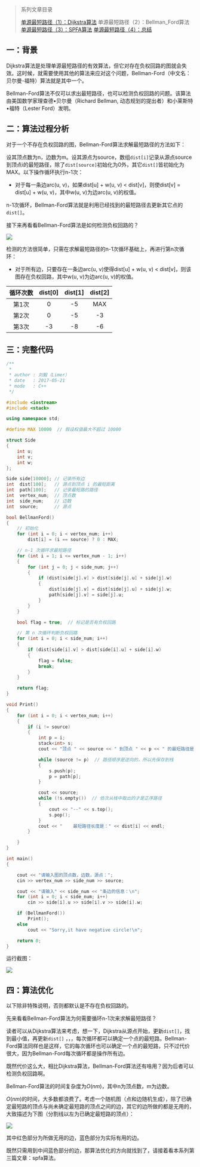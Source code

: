 > 系列文章目录
>
> [单源最短路径（1）：Dijkstra算法](https://61mon.com/index.php/archives/194/)
> 单源最短路径（2）：Bellman_Ford算法
> [单源最短路径（3）：SPFA算法](https://61mon.com/index.php/archives/196/)
> [单源最短路径（4）：总结](https://61mon.com/index.php/archives/200/)

## 一：背景
Dijkstra算法是处理单源最短路径的有效算法，但它对存在负权回路的图就会失效。这时候，就需要使用其他的算法来应对这个问题，Bellman-Ford（中文名：贝尔曼-福特）算法就是其中一个。

Bellman-Ford算法不仅可以求出最短路径，也可以检测负权回路的问题。该算法由美国数学家理查德•贝尔曼（Richard Bellman, 动态规划的提出者）和小莱斯特•福特（Lester Ford）发明。


<!--more-->


## 二：算法过程分析
对于一个不存在负权回路的图，Bellman-Ford算法求解最短路径的方法如下：

设其顶点数为n，边数为m。设其源点为source，数组`dist[i]`记录从源点source到顶点i的最短路径，除了`dist[source]`初始化为0外，其它`dist[]`皆初始化为MAX。以下操作循环执行n-1次：

*  对于每一条边arc(u, v)，如果dist[u] + w(u, v) < dist[v]，则使dist[v] = dist[u] + w(u, v)，其中w(u, v)为边arc(u, v)的权值。

n-1次循环，Bellman-Ford算法就是利用已经找到的最短路径去更新其它点的`dist[]`。

接下来再看看Bellman-Ford算法是如何检测负权回路的？

![](https://61mon.com/images/illustrations/SingleSourceShortestPaths/5.png)

检测的方法很简单，只需在求解最短路径的n-1次循环基础上，再进行第n次循环：

* 对于所有边，只要存在一条边arc(u, v)使得dist[u] + w(u, v) < dist[v]，则该图存在负权回路，其中w(u, v)为边arc(u, v)的权值。

| 循环次数 | dist[0] | dist[1] | dist[2] |
| :--: | :-----: | :-----: | :-----: |
| 第1次  |    0    |   -5    |   MAX   |
| 第2次  |    0    |   -5    |   -3    |
| 第3次  |   -3    |   -8    |   -6    |

## 三：完整代码

```c++
/**
 *
 * author : 刘毅（Limer）
 * date   : 2017-05-21
 * mode   : C++
 */

#include <iostream>
#include <stack>

using namespace std;

#define MAX 10000  // 假设权值最大不超过 10000

struct Side
{
    int u;
    int v;
    int w;
};

Side side[10000]; // 记录所有边
int  dist[100];   // 源点到顶点 i 的最短距离
int  path[100];   // 记录最短路的路径
int  vertex_num;  // 顶点数
int  side_num;    // 边数
int  source;      // 源点  

bool BellmanFord()
{
    // 初始化
    for (int i = 0; i < vertex_num; i++)
        dist[i] = (i == source) ? 0 : MAX;

    // n-1 次循环求最短路径
    for (int i = 1; i <= vertex_num - 1; i++)
    {
        for (int j = 0; j < side_num; j++)
        {
            if (dist[side[j].v] > dist[side[j].u] + side[j].w)
            {
                dist[side[j].v] = dist[side[j].u] + side[j].w;
                path[side[j].v] = side[j].u;
            }
        }
    }

    bool flag = true;  // 标记是否有负权回路

    // 第 n 次循环判断负权回路
    for (int i = 0; i < side_num; i++)
    {
        if (dist[side[i].v] > dist[side[i].u] + side[i].w)
        {
            flag = false;
            break;
        }
    }

    return flag;
}

void Print()
{
    for (int i = 0; i < vertex_num; i++)
    {
        if (i != source)
        {
            int p = i;
            stack<int> s;
            cout << "顶点 " << source << " 到顶点 " << p << " 的最短路径是： ";

            while (source != p)  // 路径顺序是逆向的，所以先保存到栈
            {
                s.push(p);
                p = path[p];
            }

            cout << source;
            while (!s.empty())  // 依次从栈中取出的才是正序路径
            {
                cout << "--" << s.top();
                s.pop();
            }
            cout << "    最短路径长度是：" << dist[i] << endl;
        }

    }
}

int main()
{

    cout << "请输入图的顶点数，边数，源点：";
    cin >> vertex_num >> side_num >> source;

    cout << "请输入" << side_num << "条边的信息：\n";
    for (int i = 0; i < side_num; i++)
        cin >> side[i].u >> side[i].v >> side[i].w;

    if (BellmanFord())
        Print();
    else
        cout << "Sorry,it have negative circle!\n";

    return 0;
}
```

运行截图：

![](https://61mon.com/images/illustrations/SingleSourceShortestPaths/6.jpg)


## 四：算法优化

以下除非特殊说明，否则都默认是不存在负权回路的。

先来看看Bellman-Ford算法为何需要循环n-1次来求解最短路径？

读者可以从Dijkstra算法来考虑，想一下，Dijkstra从源点开始，更新`dist[]`，找到最小值，再更新`dist[]` ，，，每次循环都可以确定一个点的最短路。Bellman-Ford算法同样也是这样，它的每次循环也可以确定一个点的最短路，只不过代价很大，因为Bellman-Ford每次循环都是操作所有边。

既然代价这么大，相比Dijkstra算法，Bellman-Ford算法还有啥用？因为后者可以检测负权回路啊。

Bellman-Ford算法的时间复杂度为$O(nm)$，其中n为顶点数，m为边数。

$O(nm)$的时间，大多数都浪费了。考虑一个随机图（点和边随机生成），除了已确定最短路的顶点与尚未确定最短路的顶点之间的边，其它的边所做的都是无用的，大致描述为下图（分割线以左为已确定最短路的顶点）：

![](https://61mon.com/images/illustrations/SingleSourceShortestPaths/7.png)

其中红色部分为所做无用的边，蓝色部分为实际有用的边。

既然只需用到中间蓝色部分的边，那算法优化的方向就找到了，请接着看本系列第三篇文章：spfa算法。
